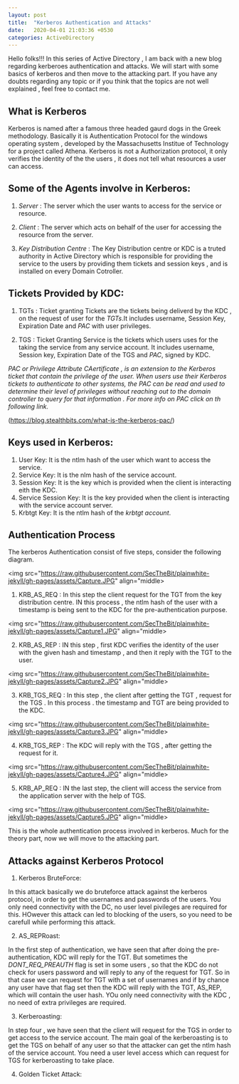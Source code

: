 ```yaml
---
layout: post
title:  "Kerberos Authentication and Attacks"
date:   2020-04-01 21:03:36 +0530
categories: ActiveDirectory
---
```


Hello folks!!! In this series of Active Directory , I am back with a new blog regarding kerberoes authentication and attacks. We will start with some basics of kerberos and then move to the attacking part. If you have any doubts regarding any topic or if you think that the topics are not well explained , feel free to contact me.

## What is Kerberos

Kerberos is named after a famous three headed gaurd dogs in the Greek methodology. Basically it is Authentication Protocol for the windows operating system , developed by the Massachusetts Institue of Technology for a project called Athena. Kerberos is not a Authorization protocol, it only verifies the identity of the the users , it does not tell what resources a user can access. 

## Some of the Agents involve in Kerberos:

1. *Server* : The server which the user wants to access for the service or resource.

2. *Client* : The server which acts on behalf of the user for accessing the resource from the server.

3. *Key Distribution Centre* : The Key Distribution centre or KDC is a truted authority in Active Directory which is responsible for providing the service to the users by providing them tickets and session keys , and is installed on every Domain Cotroller.

## Tickets Provided by KDC:

1. TGTs : Ticket granting Tickets are the tickets being deliverd by the KDC , on the request of user for the *TGTs*.It includes username, Session Key, Expiration Date and *PAC* with user privileges.

2. TGS : Ticket Granting Service is the tickets which users uses for the taking the service from any service account. It includes 
username, Session key, Expiration Date of the TGS and *PAC*, signed by KDC.

*PAC or Privilege Attribute CAertificate , is an extension to the Kerberos ticket that contain the privilege of the user. When users use their Kerberos tickets to authenticate to other systems, the PAC can be read and used to determine their level of privileges without reaching out to the domain controller to query for that information . For more info on PAC click on th following link.*

(https://blog.stealthbits.com/what-is-the-kerberos-pac/)


## Keys used in Kerberos:

1. User Key: It is the ntlm hash of the user which want to access the service.
2. Service Key: It is the nlm hash of the service account.
3. Session Key: It is the key which is provided when the client is interacting eith the KDC.
4. Service Session Key: It is the key provided when the client is interacting with the service account server.
5. Krbtgt Key: It is the ntlm hash of the *krbtgt account*.


## Authentication Process 

The kerberos Authentication consist of five steps, consider the following diagram.

<img src="https://raw.githubusercontent.com/SecTheBit/plainwhite-jekyll/gh-pages/assets/Capture.JPG" align="middle>

1. KRB_AS_REQ : In this step the client request for the TGT from the key distribution centre. IN this process , the ntlm hash of the user with a timestamp is being sent to the KDC for the pre-authentication purpose.

<img src="https://raw.githubusercontent.com/SecTheBit/plainwhite-jekyll/gh-pages/assets/Capture1.JPG" align="middle>

2. KRB_AS_REP : IN this step , first KDC verifies the identity of the user with the given hash and timestamp , and then it reply with the TGT to the user. 

<img src="https://raw.githubusercontent.com/SecTheBit/plainwhite-jekyll/gh-pages/assets/Capture2.JPG" align="middle>

3. KRB_TGS_REQ : In this step , the client after getting the TGT , request for the TGS . In this process . the timestamp and TGT are being provided to the KDC.

<img src="https://raw.githubusercontent.com/SecTheBit/plainwhite-jekyll/gh-pages/assets/Capture3.JPG" align="middle>

4. KRB_TGS_REP : The KDC will reply with the TGS , after getting the request for it.

<img src="https://raw.githubusercontent.com/SecTheBit/plainwhite-jekyll/gh-pages/assets/Capture4.JPG" align="middle>

5. KRB_AP_REQ  : IN the last step, the client will access the service from the application server with the help of TGS.

<img src="https://raw.githubusercontent.com/SecTheBit/plainwhite-jekyll/gh-pages/assets/Capture5.JPG" align="middle>

This is the whole authentication process involved in kerberos. Much for the theory part, now we will move to the attacking part.

## Attacks against Kerberos Protocol

1. Kerberos BruteForce:

In this attack basically we do bruteforce attack against the kerberos protocol, in order to get the usernames and passwords of the users. You only need connectivity with the DC, no user level pivileges are required for this. HOwever this attack can led to blocking of the users, so you need to be carefull while performing this attack.

2. AS_REPRoast:

In the first step of authentication, we have seen that after doing the pre-authentication, KDC will reply for the TGT. But sometimes the *DONT_REQ_PREAUTH* flag is set in some users , so that the KDC do not check for users password and will reply to any of the request for TGT. So in that case we can request for TGT with a set of usernames and if by chance any user have that flag set then the KDC will reply with the TGT, AS_REP, which will contain the user hash. YOu only need connectivity with the KDC , no need of extra privileges are required.

3. Kerberoasting:

In step four , we have seen that the client will request for the TGS in order to get access to the service account. The main goal of the kerberoasting is to get the TGS on behalf of any user so that the attacker can get the ntlm hash of the service account. You need a user level access which can request for TGS for kerberoasting to take place.

4. Golden Ticket Attack:



